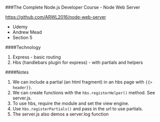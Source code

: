 ###The Complete Node.js Developer Course - Node Web Server

https://github.com/ARWL2016/node-web-server 

- Udemy   
- Andrew Mead  
- Section 5  

####Technology  
1. Express - basic routing
2. Hbs (handlebars plugin for express) - with partials and helpers


####Notes  
1. We can include a partial (an html fragment) in an hbs page with `{{> header}}`.  
2. We can create functions with the `hbs.registerHelper()` method. See server.js.   
3. To use hbs, require the module and set the view engine.  
4. Use `hbs.registerPartials()` and pass in the url to use partials. 
5. The server.js also demos a server.log function  




